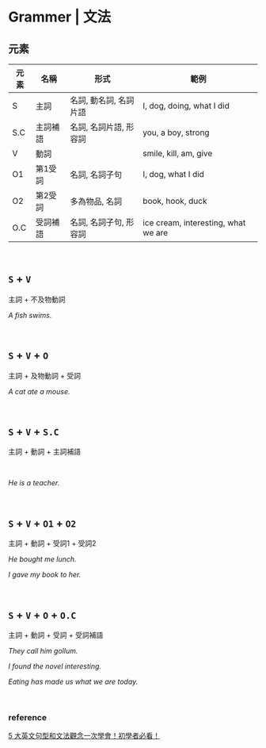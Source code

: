 # Grammer | 文法

## 元素

元素 | 名稱     | 形式                  | 範例
---- | ------- | --------------------  | ---
S    | 主詞     | 名詞, 動名詞, 名詞片語 | I, dog, doing, what I did
S.C  | 主詞補語 | 名詞, 名詞片語, 形容詞 | you, a boy, strong
V    | 動詞     |                      | smile, kill, am, give
O1   | 第1受詞  | 名詞, 名詞子句        | I, dog, what I did
O2   | 第2受詞  | 多為物品, 名詞        | book, hook, duck
O.C  | 受詞補語 | 名詞, 名詞子句, 形容詞 | ice cream, interesting, what we are

<br />

## `S` + `V`

主詞 + 不及物動詞

*A fish swims.*

<br />

## `S` + `V` + `O`

主詞 + 及物動詞 + 受詞

*A cat ate a mouse.*

<br />

## `S` + `V` + `S.C`

主詞 + 動詞 + 主詞補語

<br />

*He is a teacher.*

<br />

## `S` + `V` + `O1` + `O2`

主詞 + 動詞 + 受詞1 + 受詞2

*He bought me lunch.*

*I gave my book to her.*

<br />

## `S` + `V` + `O` + `O.C`

主詞 + 動詞 + 受詞 + 受詞補語

*They call him gollum.*

*I found the novel interesting.*

*Eating has made us what we are today.*

<br />

### reference

[5 大英文句型和文法觀念一次學會！初學者必看！](https://blog.amazingtalker.com/zh-tw/zh-eng/%E8%8B%B1%E6%96%87%E6%96%87%E6%B3%95-5%E5%A4%A7%E8%8B%B1%E6%96%87%E5%8F%A5%E5%9E%8B%E5%92%8C%E6%96%87%E6%B3%95%E8%A7%80%E5%BF%B5/3832/)
